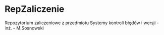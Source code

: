 # RepZaliczenie
Repozytorium zaliczeniowe z przedmiotu  Systemy kontroli błędów i wersji - inż. - M.Sosnowski
